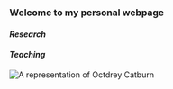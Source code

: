 ### Welcome to my personal webpage


#### **_Research_**


#### **_Teaching_**

![A representation of Octdrey Catburn](http://octodex.github.com/images/octdrey-catburn.jpg)
